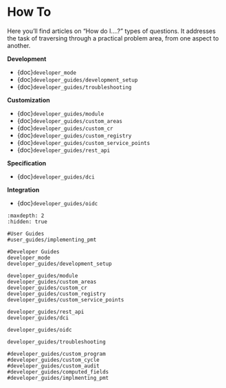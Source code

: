 # How To

Here you’ll find articles on “How do I….?” types of questions. It addresses the task of traversing through a practical problem area, from one aspect to another.

**Development**

- {doc}`developer_mode`
- {doc}`developer_guides/development_setup`
- {doc}`developer_guides/troubleshooting`

**Customization**

- {doc}`developer_guides/module`
- {doc}`developer_guides/custom_areas`
- {doc}`developer_guides/custom_cr`
- {doc}`developer_guides/custom_registry`
- {doc}`developer_guides/custom_service_points`
- {doc}`developer_guides/rest_api`

**Specification**

- {doc}`developer_guides/dci`

**Integration**

- {doc}`developer_guides/oidc`

```{toctree}
:maxdepth: 2
:hidden: true

#User Guides
#user_guides/implementing_pmt

#Developer Guides
developer_mode
developer_guides/development_setup

developer_guides/module
developer_guides/custom_areas
developer_guides/custom_cr
developer_guides/custom_registry
developer_guides/custom_service_points

developer_guides/rest_api
developer_guides/dci

developer_guides/oidc

developer_guides/troubleshooting

#developer_guides/custom_program
#developer_guides/custom_cycle
#developer_guides/custom_audit
#developer_guides/computed_fields
#developer_guides/implmenting_pmt

```
